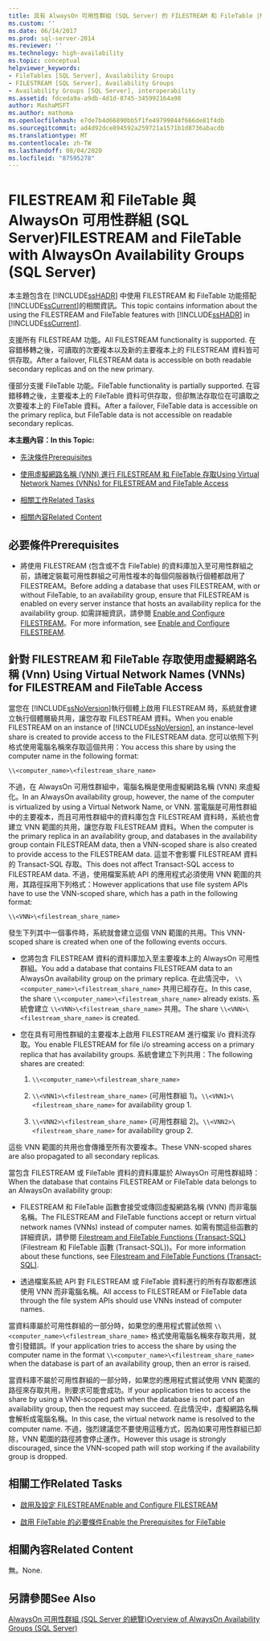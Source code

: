 ```yaml
---
title: 具有 AlwaysOn 可用性群組 (SQL Server) 的 FILESTREAM 和 FileTable |Microsoft Docs
ms.custom: ''
ms.date: 06/14/2017
ms.prod: sql-server-2014
ms.reviewer: ''
ms.technology: high-availability
ms.topic: conceptual
helpviewer_keywords:
- FileTables [SQL Server], Availability Groups
- FILESTREAM [SQL Server], Availability Groups
- Availability Groups [SQL Server], interoperability
ms.assetid: fdceda9a-a9db-4d1d-8745-345992164a98
author: MashaMSFT
ms.author: mathoma
ms.openlocfilehash: e7de7b4d66890bb5f1fe49799844f666de81f4db
ms.sourcegitcommit: ad4d92dce894592a259721a1571b1d8736abacdb
ms.translationtype: MT
ms.contentlocale: zh-TW
ms.lasthandoff: 08/04/2020
ms.locfileid: "87595278"
---
```

# <a name="filestream-and-filetable-with-alwayson-availability-groups-sql-server"></a><span data-ttu-id="f39de-102">FILESTREAM 和 FileTable 與 AlwaysOn 可用性群組 (SQL Server)</span><span class="sxs-lookup"><span data-stu-id="f39de-102">FILESTREAM and FileTable with AlwaysOn Availability Groups (SQL Server)</span></span>
  <span data-ttu-id="f39de-103">本主題包含在 [!INCLUDE[ssHADR](../../../includes/sshadr-md.md)] 中使用 FILESTREAM 和 FileTable 功能搭配 [!INCLUDE[ssCurrent](../../../includes/sscurrent-md.md)]的相關資訊。</span><span class="sxs-lookup"><span data-stu-id="f39de-103">This topic contains information about the using the FILESTREAM and FileTable features with [!INCLUDE[ssHADR](../../../includes/sshadr-md.md)] in [!INCLUDE[ssCurrent](../../../includes/sscurrent-md.md)].</span></span>  
  
 <span data-ttu-id="f39de-104">支援所有 FILESTREAM 功能。</span><span class="sxs-lookup"><span data-stu-id="f39de-104">All FILESTREAM functionality is supported.</span></span> <span data-ttu-id="f39de-105">在容錯移轉之後，可讀取的次要複本以及新的主要複本上的 FILESTREAM 資料皆可供存取。</span><span class="sxs-lookup"><span data-stu-id="f39de-105">After a failover, FILESTREAM data is accessible on both readable secondary replicas and on the new primary.</span></span>  
  
 <span data-ttu-id="f39de-106">僅部分支援 FileTable 功能。</span><span class="sxs-lookup"><span data-stu-id="f39de-106">FileTable functionality is partially supported.</span></span> <span data-ttu-id="f39de-107">在容錯移轉之後，主要複本上的 FileTable 資料可供存取，但卻無法存取位在可讀取之次要複本上的 FileTable 資料。</span><span class="sxs-lookup"><span data-stu-id="f39de-107">After a failover, FileTable data is accessible on the primary replica, but FileTable data is not accessible on readable secondary replicas.</span></span>  
  
 <span data-ttu-id="f39de-108">**本主題內容：**</span><span class="sxs-lookup"><span data-stu-id="f39de-108">**In this Topic:**</span></span>  
  
-   [<span data-ttu-id="f39de-109">先決條件</span><span class="sxs-lookup"><span data-stu-id="f39de-109">Prerequisites</span></span>](#Prerequisites)  
  
-   [<span data-ttu-id="f39de-110">使用虛擬網路名稱 (VNN) 進行 FILESTREAM 和 FileTable 存取</span><span class="sxs-lookup"><span data-stu-id="f39de-110">Using Virtual Network Names (VNNs) for FILESTREAM and FileTable Access</span></span>](#vnn)  
  
-   [<span data-ttu-id="f39de-111">相關工作</span><span class="sxs-lookup"><span data-stu-id="f39de-111">Related Tasks</span></span>](#RelatedTasks)  
  
-   [<span data-ttu-id="f39de-112">相關內容</span><span class="sxs-lookup"><span data-stu-id="f39de-112">Related Content</span></span>](#RelatedContent)  
  
##  <a name="prerequisites"></a><a name="Prerequisites"></a> <span data-ttu-id="f39de-113">必要條件</span><span class="sxs-lookup"><span data-stu-id="f39de-113">Prerequisites</span></span>  
  
-   <span data-ttu-id="f39de-114">將使用 FILESTREAM (包含或不含 FileTable) 的資料庫加入至可用性群組之前，請確定裝載可用性群組之可用性複本的每個伺服器執行個體都啟用了 FILESTREAM。</span><span class="sxs-lookup"><span data-stu-id="f39de-114">Before adding a database that uses FILESTREAM, with or without FileTable, to an availability group, ensure that FILESTREAM is enabled on every server instance that hosts an availability replica for the availability group.</span></span> <span data-ttu-id="f39de-115">如需詳細資訊，請參閱 [Enable and Configure FILESTREAM](../../../relational-databases/blob/enable-and-configure-filestream.md)。</span><span class="sxs-lookup"><span data-stu-id="f39de-115">For more information, see [Enable and Configure FILESTREAM](../../../relational-databases/blob/enable-and-configure-filestream.md).</span></span>  
  
##  <a name="using-virtual-network-names-vnns-for-filestream-and-filetable-access"></a><a name="vnn"></a><span data-ttu-id="f39de-116">針對 FILESTREAM 和 FileTable 存取使用虛擬網路名稱 (Vnn) </span><span class="sxs-lookup"><span data-stu-id="f39de-116">Using Virtual Network Names (VNNs) for FILESTREAM and FileTable Access</span></span>  
 <span data-ttu-id="f39de-117">當您在 [!INCLUDE[ssNoVersion](../../../includes/ssnoversion-md.md)]執行個體上啟用 FILESTREAM 時，系統就會建立執行個體層級共用，讓您存取 FILESTREAM 資料。</span><span class="sxs-lookup"><span data-stu-id="f39de-117">When you enable FILESTREAM on an instance of [!INCLUDE[ssNoVersion](../../../includes/ssnoversion-md.md)], an instance-level share is created to provide access to the FILESTREAM data.</span></span> <span data-ttu-id="f39de-118">您可以依照下列格式使用電腦名稱來存取這個共用：</span><span class="sxs-lookup"><span data-stu-id="f39de-118">You access this share by using the computer name in the following format:</span></span>  
  
 `\\<computer_name>\<filestream_share_name>`  
  
 <span data-ttu-id="f39de-119">不過，在 AlwaysOn 可用性群組中，電腦名稱是使用虛擬網路名稱 (VNN) 來虛擬化。</span><span class="sxs-lookup"><span data-stu-id="f39de-119">In an AlwaysOn availability group, however, the name of the computer is virtualized by using a Virtual Network Name, or VNN.</span></span> <span data-ttu-id="f39de-120">當電腦是可用性群組中的主要複本，而且可用性群組中的資料庫包含 FILESTREAM 資料時，系統也會建立 VNN 範圍的共用，讓您存取 FILESTREAM 資料。</span><span class="sxs-lookup"><span data-stu-id="f39de-120">When the computer is the primary replica in an availability group, and databases in the availability group contain FILESTREAM data, then a VNN-scoped share is also created to provide access to the FILESTREAM data.</span></span> <span data-ttu-id="f39de-121">這並不會影響 FILESTREAM 資料的 Transact-SQL 存取。</span><span class="sxs-lookup"><span data-stu-id="f39de-121">This does not affect Transact-SQL access to FILESTREAM data.</span></span> <span data-ttu-id="f39de-122">不過，使用檔案系統 API 的應用程式必須使用 VNN 範圍的共用，其路徑採用下列格式：</span><span class="sxs-lookup"><span data-stu-id="f39de-122">However applications that use file system APIs have to use the VNN-scoped share, which has a path in the following format:</span></span>  
  
 `\\<VNN>\<filestream_share_name>`  
  
 <span data-ttu-id="f39de-123">發生下列其中一個事件時，系統就會建立這個 VNN 範圍的共用。</span><span class="sxs-lookup"><span data-stu-id="f39de-123">This VNN-scoped share is created when one of the following events occurs.</span></span>  
  
-   <span data-ttu-id="f39de-124">您將包含 FILESTREAM 資料的資料庫加入至主要複本上的 AlwaysOn 可用性群組。</span><span class="sxs-lookup"><span data-stu-id="f39de-124">You add a database that contains FILESTREAM data to an AlwaysOn availability group on the primary replica.</span></span> <span data-ttu-id="f39de-125">在此情況中， `\\<computer_name>\<filestream_share_name>` 共用已經存在。</span><span class="sxs-lookup"><span data-stu-id="f39de-125">In this case, the share `\\<computer_name>\<filestream_share_name>` already exists.</span></span> <span data-ttu-id="f39de-126">系統會建立 `\\<VNN>\<filestream_share_name>` 共用。</span><span class="sxs-lookup"><span data-stu-id="f39de-126">The share `\\<VNN>\<filestream_share_name>` is created.</span></span>  
  
-   <span data-ttu-id="f39de-127">您在具有可用性群組的主要複本上啟用 FILESTREAM 進行檔案 i/o 資料流存取。</span><span class="sxs-lookup"><span data-stu-id="f39de-127">You enable FILESTREAM for file i/o streaming access on a primary replica that has availability groups.</span></span> <span data-ttu-id="f39de-128">系統會建立下列共用：</span><span class="sxs-lookup"><span data-stu-id="f39de-128">The following shares are created:</span></span>  
  
    1.  `\\<computer_name>\<filestream_share_name>`  
  
    2.  <span data-ttu-id="f39de-129">`\\<VNN1>\<filestream_share_name>` (可用性群組 1)。</span><span class="sxs-lookup"><span data-stu-id="f39de-129">`\\<VNN1>\<filestream_share_name>` for availability group 1.</span></span>  
  
    3.  <span data-ttu-id="f39de-130">`\\<VNN2>\<filestream_share_name>` (可用性群組 2)。</span><span class="sxs-lookup"><span data-stu-id="f39de-130">`\\<VNN2>\<filestream_share_name>` for availability group 2.</span></span>  
  
 <span data-ttu-id="f39de-131">這些 VNN 範圍的共用也會傳播至所有次要複本。</span><span class="sxs-lookup"><span data-stu-id="f39de-131">These VNN-scoped shares are also propagated to all secondary replicas.</span></span>  
  
 <span data-ttu-id="f39de-132">當包含 FILESTREAM 或 FileTable 資料的資料庫屬於 AlwaysOn 可用性群組時：</span><span class="sxs-lookup"><span data-stu-id="f39de-132">When the database that contains FILESTREAM or FileTable data belongs to an AlwaysOn availability group:</span></span>  
  
-   <span data-ttu-id="f39de-133">FILESTREAM 和 FileTable 函數會接受或傳回虛擬網路名稱 (VNN) 而非電腦名稱。</span><span class="sxs-lookup"><span data-stu-id="f39de-133">The FILESTREAM and FileTable functions accept or return virtual network names (VNNs) instead of computer names.</span></span> <span data-ttu-id="f39de-134">如需有關這些函數的詳細資訊，請參閱 [Filestream and FileTable Functions &#40;Transact-SQL&#41;](/sql/relational-databases/system-functions/filestream-and-filetable-functions-transact-sql) (Filestream 和 FileTable 函數 (Transact-SQL))。</span><span class="sxs-lookup"><span data-stu-id="f39de-134">For more information about these functions, see [Filestream and FileTable Functions &#40;Transact-SQL&#41;](/sql/relational-databases/system-functions/filestream-and-filetable-functions-transact-sql).</span></span>  
  
-   <span data-ttu-id="f39de-135">透過檔案系統 API 對 FILESTREAM 或 FileTable 資料進行的所有存取都應該使用 VNN 而非電腦名稱。</span><span class="sxs-lookup"><span data-stu-id="f39de-135">All access to FILESTREAM or FileTable data through the file system APIs should use VNNs instead of computer names.</span></span>  
  
 <span data-ttu-id="f39de-136">當資料庫屬於可用性群組的一部分時，如果您的應用程式嘗試依照 `\\<computer_name>\<filestream_share_name>` 格式使用電腦名稱來存取共用，就會引發錯誤。</span><span class="sxs-lookup"><span data-stu-id="f39de-136">If your application tries to access the share by using the computer name in the format `\\<computer_name>\<filestream_share_name>` when the database is part of an availability group, then an error is raised.</span></span>  
  
 <span data-ttu-id="f39de-137">當資料庫不屬於可用性群組的一部分時，如果您的應用程式嘗試使用 VNN 範圍的路徑來存取共用，則要求可能會成功。</span><span class="sxs-lookup"><span data-stu-id="f39de-137">If your application tries to access the share by using a VNN-scoped path when the database is not part of an availability group, then the request may succeed.</span></span> <span data-ttu-id="f39de-138">在此情況中，虛擬網路名稱會解析成電腦名稱。</span><span class="sxs-lookup"><span data-stu-id="f39de-138">In this case, the virtual network name is resolved to the computer name.</span></span> <span data-ttu-id="f39de-139">不過，強烈建議您不要使用這種方式，因為如果可用性群組已卸除，VNN 範圍的路徑將會停止運作。</span><span class="sxs-lookup"><span data-stu-id="f39de-139">However this usage is strongly discouraged, since the VNN-scoped path will stop working if the availability group is dropped.</span></span>  
  
##  <a name="related-tasks"></a><a name="RelatedTasks"></a> <span data-ttu-id="f39de-140">相關工作</span><span class="sxs-lookup"><span data-stu-id="f39de-140">Related Tasks</span></span>  
  
-   [<span data-ttu-id="f39de-141">啟用及設定 FILESTREAM</span><span class="sxs-lookup"><span data-stu-id="f39de-141">Enable and Configure FILESTREAM</span></span>](../../../relational-databases/blob/enable-and-configure-filestream.md)  
  
-   [<span data-ttu-id="f39de-142">啟用 FileTable 的必要條件</span><span class="sxs-lookup"><span data-stu-id="f39de-142">Enable the Prerequisites for FileTable</span></span>](../../../relational-databases/blob/enable-the-prerequisites-for-filetable.md)  
  
##  <a name="related-content"></a><a name="RelatedContent"></a> <span data-ttu-id="f39de-143">相關內容</span><span class="sxs-lookup"><span data-stu-id="f39de-143">Related Content</span></span>  
 <span data-ttu-id="f39de-144">無。</span><span class="sxs-lookup"><span data-stu-id="f39de-144">None.</span></span>  
  
## <a name="see-also"></a><span data-ttu-id="f39de-145">另請參閱</span><span class="sxs-lookup"><span data-stu-id="f39de-145">See Also</span></span>  
 [<span data-ttu-id="f39de-146">AlwaysOn 可用性群組 &#40;SQL Server 的總覽&#41;</span><span class="sxs-lookup"><span data-stu-id="f39de-146">Overview of AlwaysOn Availability Groups &#40;SQL Server&#41;</span></span>](overview-of-always-on-availability-groups-sql-server.md)  
  
  
